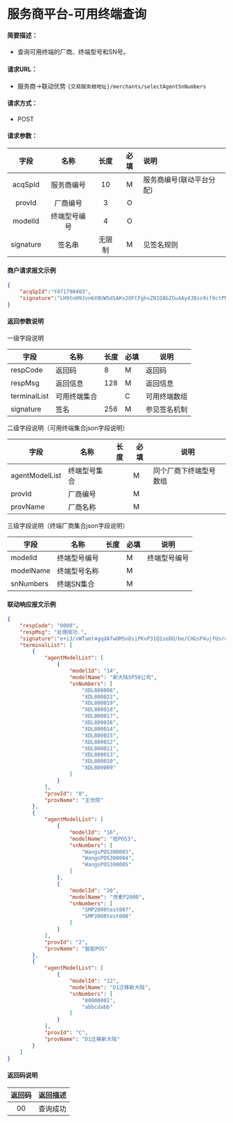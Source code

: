 # 服务商平台-可用终端查询

#### **简要描述：** 

- 查询可用终端的厂商、终端型号和SN号。

#### **请求URL：** 
- 服务商->联动优势
`{交易服务根地址}/merchants/selectAgentSnNumbers`

#### **请求方式：**

- POST 

#### **请求参数：** 


|	字段	 |	名称	  |	长度  	|	必填  	|	说明	  |
|:--------:|:--------:|:--------:|:--------:|:--------|
|  acqSpId  | 服务商编号 |   10   |  M   | 服务商编号(联动平台分配) |
|   provId   |  厂商编号  |   3   |  O   |                          |
|   modelId   |  终端型号编号  |   4   |  O   |                          |
| signature |   签名串   | 无限制 |  M   | 见签名规则               |

####  **商户请求报文示例**

```json
{
    "acqSpId":"Y471790403",
    "signature":"LH9tnH9Jvn6X0UW5dSAKv2OFCFghsZNIQ8bZOu4Ay4JBss9if9ctPNg+z1BVrCiZL2XbrD2twZA0neC/TP6APtVrylTpa1Y0Udy9Kj1s2sLjbLDciOrN0unFH4VTNImBpuy/Q7+m1Nswy+0ThxP2RIAZkYJaUrs6cCy7MsFBkVI="
}
```

####  **返回参数说明** 

一级字段说明

| 字段           | 名称             | 长度 | 必填 | 说明                                     |
| -------------- | ---------------- | ---- | ---- | ---------------------------------------- |
| respCode       | 返回码           | 8    | M    | 返回码                                   |
| respMsg        | 返回信息         | 128  | M    | 返回信息                                 |
| terminalList | 可用终端集合 |      | C    | 可用终端数组 |
| signature | 签名     | 256  | M    | 参见签名机制                  |

二级字段说明（可用终端集合json字段说明）

| 字段        | 名称             | 长度 | 必填 | 说明           |
| ----------- | ---------------- | ---- | ---- | -------------- |
| agentModelList   | 终端型号集合 |      | M    | 同个厂商下终端型号数组 |
| provId   | 厂商编号 |      | M    |  |
| provName | 厂商名称   |      | M    |                |

三级字段说明（终端厂商集合json字段说明）

| 字段        | 名称             | 长度 | 必填 | 说明           |
| ----------- | ---------------- | ---- | ---- | -------------- |
| modelId   | 终端型号编号 |      | M    | 终端型号编号 |
| modelName   | 终端型号名称 |      | M    |  |
| snNumbers | 终端SN集合  |      | M    |                |


#### **联动响应报文示例**

```json
{
	"respCode": "0000",
	"respMsg": "处理成功.",
	"signature":"e+i3/vWTamt4gqdAfwOMSnDsiPKvP31Q1seDO/be/CHGsP4ujfUsrqe+Vc6gFWXM+abuUbKlXiywenpqO3C4W5Adv9dC+60pSexHrV1ItaSvFTx6sPyZGV8gu+173VVpdbgECN0KbCSXJgHESFFciU/dfyHxAvxlauqvmE9WNN0=",
	"terminalList": [
		{
			"agentModelList": [
				{
					"modelId": "14",
					"modelName": "新大陆SP50公司",
					"snNumbers": [
						"XDL800008",
						"XDL800022",
						"XDL800019",
						"XDL800018",
						"XDL800017",
						"XDL800016",
						"XDL800014",
						"XDL800015",
						"XDL800012",
						"XDL800011",
						"XDL800013",
						"XDL800010",
						"XDL800009"
					]
				}
			],
			"provId": "0",
			"provName": "王世院"
		},
		{
			"agentModelList": [
				{
					"modelId": "16",
					"modelName": "旺POS3",
					"snNumbers": [
						"WangsPOS300003",
						"WangsPOS300004",
						"WangsPOS300005"
					]
				},
				{
					"modelId": "20",
					"modelName": "世麦P2000",
					"snNumbers": [
						"SMP2000test007",
						"SMP2000test008"
					]
				}
			],
			"provId": "2",
			"provName": "智能POS"
		},
		{
			"agentModelList": [
				{
					"modelId": "12",
					"modelName": "D1迁移新大陆",
					"snNumbers": [
						"00000001",
						"abbcdabb"
					]
				}
			],
			"provId": "C",
			"provName": "D1迁移新大陆"
		}
	]
}
```



#### 返回码说明

| 返回码 |        返回描述        |
| :----: | :--------------------: |
|   00   |      查询成功      |

